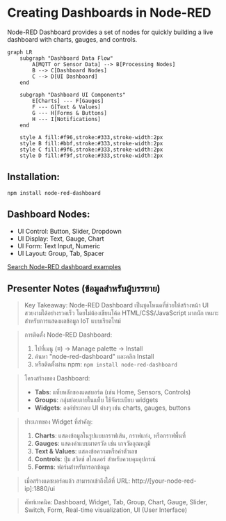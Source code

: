 # Creating Dashboards in Node-RED

Node-RED Dashboard provides a set of nodes for quickly building a live dashboard with charts, gauges, and controls.

```mermaid
graph LR
    subgraph "Dashboard Data Flow"
        A[MQTT or Sensor Data] --> B[Processing Nodes]
        B --> C[Dashboard Nodes]
        C --> D[UI Dashboard]
    end
    
    subgraph "Dashboard UI Components"
        E[Charts] --- F[Gauges]
        F --- G[Text & Values]
        G --- H[Forms & Buttons]
        H --- I[Notifications]
    end
    
    style A fill:#f96,stroke:#333,stroke-width:2px
    style B fill:#bbf,stroke:#333,stroke-width:2px
    style C fill:#9f6,stroke:#333,stroke-width:2px
    style D fill:#f9f,stroke:#333,stroke-width:2px
```

## Installation:
```
npm install node-red-dashboard
```

## Dashboard Nodes:
- UI Control: Button, Slider, Dropdown
- UI Display: Text, Gauge, Chart
- UI Form: Text Input, Numeric
- UI Layout: Group, Tab, Spacer

[Search Node-RED dashboard examples](https://www.google.com/search?q=node-red+dashboard+examples&tbm=isch)

## Presenter Notes (ข้อมูลสำหรับผู้บรรยาย)

> Key Takeaway: Node-RED Dashboard เป็นชุดโหนดที่ช่วยให้สร้างหน้า UI สวยงามได้อย่างรวดเร็ว โดยไม่ต้องเขียนโค้ด HTML/CSS/JavaScript มากนัก เหมาะสำหรับการแสดงผลข้อมูล IoT แบบเรียลไทม์

> การติดตั้ง Node-RED Dashboard:
> 1. ไปที่เมนู (≡) → Manage palette → Install
> 2. ค้นหา "node-red-dashboard" และคลิก Install
> 3. หรือติดตั้งผ่าน npm: `npm install node-red-dashboard`

> โครงสร้างของ Dashboard:
> - **Tabs**: แท็บหลักของแดชบอร์ด (เช่น Home, Sensors, Controls)
> - **Groups**: กลุ่มย่อยภายในแท็บ ใช้จัดระเบียบ widgets
> - **Widgets**: องค์ประกอบ UI ต่างๆ เช่น charts, gauges, buttons

> ประเภทของ Widget ที่สำคัญ:
> 1. **Charts**: แสดงข้อมูลในรูปแบบกราฟเส้น, กราฟแท่ง, หรือกราฟพื้นที่
> 2. **Gauges**: แสดงค่าแบบมาตรวัด เช่น เกจวัดอุณหภูมิ
> 3. **Text & Values**: แสดงข้อความหรือค่าตัวเลข
> 4. **Controls**: ปุ่ม สวิตช์ สไลเดอร์ สำหรับควบคุมอุปกรณ์
> 5. **Forms**: ฟอร์มสำหรับกรอกข้อมูล

> เมื่อสร้างแดชบอร์ดแล้ว สามารถเข้าถึงได้ที่ URL: http://[your-node-red-ip]:1880/ui

> ศัพท์เทคนิค: Dashboard, Widget, Tab, Group, Chart, Gauge, Slider, Switch, Form, Real-time visualization, UI (User Interface)
